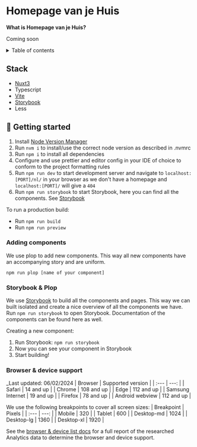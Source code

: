 # Homepage van je Huis

**What is Homepage van je Huis?**

Coming soon

<details>
<summary>Table of contents</summary>

- [Stack](#stack)
- [🚀 Getting started](#-getting-started)
- [Adding components](#-adding-components)
- [Storybook & Plop](#-storybook-&-plop)
- [Browser & device support](#-browser-&-device-support)

</details>

## Stack

- [Nuxt3](https://nuxt.com/)
- Typescript
- [Vite](https://vitejs.dev/)
- [Storybook](https://storybook.js.org/)
- Less

## 🚀 Getting started

1. Install [Node Version Manager](https://github.com/nvm-sh/nvm)
2. Run `nvm i` to install/use the correct node version as described in .nvmrc
3. Run `npm i` to install all dependencies
4. Configure and use prettier and editor config in your IDE of choice to conform to the project formatting rules
5. Run `npm run dev` to start development server and navigate to `localhost:[PORT]/nl/` in your browser as we don't have a homepage and `localhost:[PORT]/` will give a `404`
6. Run `npm run storybook` to start Storybook, here you can find all the components. See [Storybook](#storybook)

To run a production build:

- Run `npm run build`
- Run `npm run preview`

### Adding components

We use plop to add new components. This way all new components have an accompanying story and are uniform.

`npm run plop [name of your component]`

### Storybook & Plop

We use [Storybook](https://storybook.js.org/) to build all the components and pages. This way we can built isolated and create a nice overview of all the components we have.
Run `npm run storybook` to open Storybook. Documentation of the components can be found here as well.

Creating a new component:

1. Run Storybook: `npm run storybook`
2. Now you can see your component in Storybook
3. Start building!

### Browser & device support

\_Last updated: 06/02/2024
| Browser | Supported version |
| :--- | ---: |
| Safari | 14 and up |
| Chrome | 108 and up |
| Edge | 112 and up |
| Samsung Internet | 19 and up |
| Firefox | 78 and up |
| Android webview | 112 and up |

We use the following breakpoints to cover all screen sizes:
| Breakpoint | Pixels |
| :--- | ---: |
| Mobile | 320 |
| Tablet | 600 |
| Desktop-md | 1024 |
| Desktop-lg | 1360 |
| Desktop-xl | 1920 |

See the [browser & device list docs](./docs/BrowserDeviceList.md) for a full report of the researched Analytics data to determine the browser and device support.
